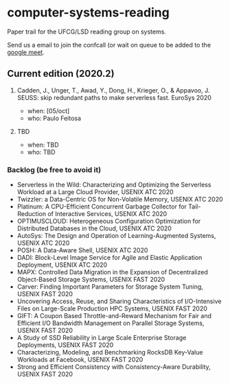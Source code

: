 # computer-systems-reading

Paper trail for the UFCG/LSD reading group on systems.

Send us a email to join the confcall (or wait on queue to be added to the [google meet](https://meet.google.com/vfd-deni-pbn).

## Current edition (2020.2)

1. Cadden, J., Unger, T., Awad, Y., Dong, H., Krieger, O., & Appavoo, J. SEUSS: skip redundant paths to make serverless fast. EuroSys 2020
    * when: [05/oct]
    * who: Paulo Feitosa
  
2. TBD
   * when: TBD
   * who: TBD


### Backlog (be free to avoid it)

* Serverless in the Wild: Characterizing and Optimizing the Serverless Workload at a Large Cloud Provider, USENIX ATC 2020
* Twizzler: a Data-Centric OS for Non-Volatile Memory, USENIX ATC 2020
* Platinum: A CPU-Efficient Concurrent Garbage Collector for Tail-Reduction of Interactive Services, USENIX ATC 2020
* OPTIMUSCLOUD: Heterogeneous Configuration Optimization for Distributed Databases in the Cloud, USENIX ATC 2020
* AutoSys: The Design and Operation of Learning-Augmented Systems, USENIX ATC 2020
* POSH: A Data-Aware Shell, USENIX ATC 2020
* DADI: Block-Level Image Service for Agile and Elastic Application Deployment, USENIX ATC 2020
* MAPX: Controlled Data Migration in the Expansion of Decentralized Object-Based Storage Systems, USENIX FAST 2020
* Carver: Finding Important Parameters for Storage System Tuning, USENIX FAST 2020
* Uncovering Access, Reuse, and Sharing Characteristics of I/O-Intensive Files on Large-Scale Production HPC Systems, USENIX FAST 2020
* GIFT: A Coupon Based Throttle-and-Reward Mechanism for Fair and Efficient I/O Bandwidth Management on Parallel Storage Systems, USENIX FAST 2020
* A Study of SSD Reliability in Large Scale Enterprise Storage Deployments, USENIX FAST 2020
* Characterizing, Modeling, and Benchmarking RocksDB Key-Value Workloads at Facebook, USENIX FAST 2020
* Strong and Efficient Consistency with Consistency-Aware Durability, USENIX FAST 2020

